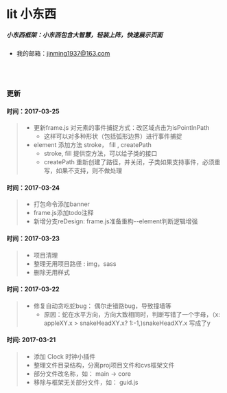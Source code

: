 # lit 小东西
##### 小东西框架：小东西包含大智慧，轻装上阵，快速展示页面
* 我的邮箱：jinming1937@163.com
 <br/>
 <br/>
 
### 更新<br/>
#### 时间：2017-03-25<br/>
>* 更新frame.js 对元素的事件捕捉方式：改区域点击为isPointInPath<br/>
>	* 这样可以对多种形状（包括弧形边界）进行事件捕捉<br/>
>* element 添加方法 stroke， fill , createPath<br/>
>	* stroke, fill 提供空方法，可以给子类的接口<br/>
>	* createPath 重新创建了路径，并关闭，子类如果支持事件，必须重写，如果不支持，则不做处理<br/>

#### 时间：2017-03-24<br/>
>* 打包命令添加banner
>* frame.js添加todo注释
>* 新增分支reDesign: frame.js准备重构--element判断逻辑增强<br/>

#### 时间：2017-03-23<br/>
>* 项目清理<br/>
>* 整理无用项目路径 : img，sass <br/>
>* 删除无用样式<br/>

#### 时间：2017-03-22<br/>
>* 修复自动贪吃蛇bug： 偶尔走错路bug，导致撞墙等<br/>
>	* 原因：蛇在水平方向，方向大致相同时，判断写错了一个字母，（x: appleXY.x > snakeHeadXY.x? 1:-1,)snakeHeadXY.x 写成了y<br/>

#### 时间: 2017-03-21<br/>
>* 添加 Clock 时钟小插件<br/>
>* 整理文件目录结构，分离proj项目文件和cvs框架文件<br/>
>* 部分文件改名称，如： main -> core<br/>
>* 移除与框架无关部分文件，如： guid.js<br/>
